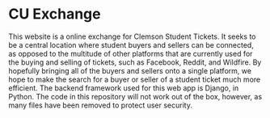 # CU Exchange
This website is a online exchange for Clemson Student Tickets. It seeks to be a central location where student buyers and sellers can be connected, as opposed to the multitude of other platforms that are currently used for the buying and selling of tickets, such as Facebook, Reddit, and Wildfire. By hopefully bringing all of the buyers and sellers onto a single platform, we hope to make the search for a buyer or seller of a student ticket much more efficient. The backend framework used for this web app is Django, in Python. The code in this repository will not work out of the box, however, as many files have been removed to protect user security.
